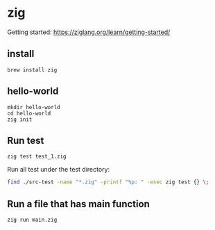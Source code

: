 # zig

Getting started: https://ziglang.org/learn/getting-started/

## install

```
brew install zig
```

## hello-world

```
mkdir hello-world
cd hello-world
zig init
```

## Run test

```
zig test test_1.zig
```

Run all test under the test directory:

```sh
find ./src-test -name "*.zig" -printf "%p: " -exec zig test {} \;
```

## Run a file that has main function

```
zig run main.zig
```
